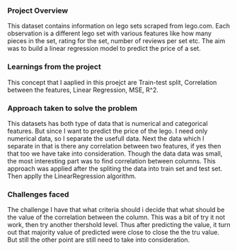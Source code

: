 ### Project Overview

 This dataset contains information on lego sets scraped from lego.com. Each observation is a different lego set with various features like how many pieces in the set, rating for the set, number of reviews per set etc. The aim was to build a linear regression model to predict the price of a set.


### Learnings from the project

 This concept that I aaplied in this proejct are Train-test split, Correlation between the features, Linear Regression, MSE, R^2.


### Approach taken to solve the problem

 This datasets has both type of data that is numerical and categorical features. But since I want to predict the price of the lego. I need only numerical data, so I separate the usefull data. Next the data which I separate in that is there any correlation between two features, if yes then that too we have take into consideration. Though the data  data was small, the most interesting part was to find correlation between columns. This approach was applied after the spliting the data into train set and test set. Then applly the LinearRegression algorithm.  


### Challenges faced

 The challenge I have that what criteria should i decide that what should be the value of the correlation between the column. This was a bit of try it not work, then try another thershold level. Thus after predicting the value, it turn out that majority value of predicted were close to  close the the tru value. But still the other point are still need to take into consideration.


